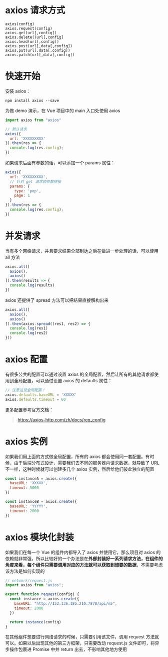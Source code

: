 # axios 请求方式

```
axios(config)
axios.request(config)
axios.get(url[,config])
axios.delete()url[,config]
axios.head(url[,config])
axios.post(url[,data[,config])
axios.put(url[,data[,config])
axios.patch(url[,data[,config])
```



# 快速开始

安装 axios：

```
npm install axios --save
```



为做 demo 演示，在 Vue 项目中的 main 入口处使用 axios

```javascript
import axios from "axios"

// 默认请求
axios({
  url: 'XXXXXXXXX'
}).then(res => {
  console.log(res.config);
})
```



如果请求后面有参数的话，可以添加一个 params 属性：

```javascript
axios({
  url: 'XXXXXXXXX',
  // 针对 get 请求的参数拼接
  params: {
    type: 'pop',
    page: 1
  }
}).then(res => {
  console.log(res.config);
})
```



# 并发请求

当有多个网络请求，并且要求结果全部到达之后在做进一步处理的话，可以使用 all 方法

```javascript
axios.all([
  axios(),
  axios()
]).then(results => {
  console.log(results)
})
```



axios 还提供了 spread 方法可以把结果直接解构出来

```javascript
axios.all([
  axios(),
  axios()
]).then(axios.spread((res1, res2) => {
  console.log(res1)
  console.log(res2)
}))
```



# axios 配置

有很多公共的配置可以通过设置 axios 的全局配置，然后让所有的其他请求都使用到全局配置，可以通过设置 axios 的 defaults 属性：

```javascript
// 注意这是全局配置！
axios.defaults.baseURL = 'XXXXX'
axios.defaults.timeout = 60
```



更多配置参考官方文档：

> https://axios-http.com/zh/docs/req_config



# axios 实例

如果我们用上面的方式做全局配置，所有的 axios 都会使用同一套配置。有时候，由于后端分布式设计，需要我们去不同的服务器内请求数据，就导致了 URL 不一样，这种时候就可以创建多几个 axios 实例，然后给他们彼此独立的配置

```javascript
const instanceA = axios.create({
  baseURL: 'XXXXX',
  timeout: 5000
})

const instanceB = axios.create({
  baseURL: 'YYYYY',
  timeout: 2000
})
```



# axios 模块化封装

如果我们在每一个 Vue 的组件内都导入了 axios 并使用它，那么项目对 axios 的依赖就非常强，所以比较好的一个办法是在**外部封装好一系列请求方法，在组件的角度来看，每个组件只需要调用对应的方法就可以获取到想要的数据**，不需要考虑该方法是如何实现的

```javascript
// network/request.js
import axios from "axios";

export function request(config) {
  const instance = axios.create({
    baseURL: "http://152.136.185.210:7878/api/m5",
    timeout: 2000
  })

  return instance(config)
}

```


在其他组件想要进行网络请求的时候，只需要引用该文件，调用 request 方法就可以。如果以后出现其他的第三方框架，只需要改动 request.js 文件即可，将异步操作包裹进 Promise 中并 return 出去，不影响其他地方使用

